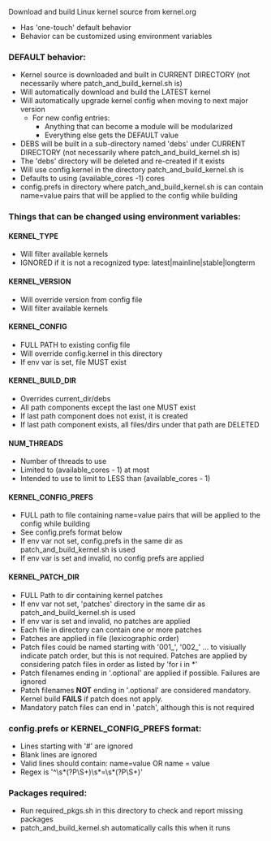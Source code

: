 Download and build Linux kernel source from kernel.org
- Has 'one-touch' default behavior
- Behavior can be customized using environment variables

### DEFAULT behavior:
- Kernel source is downloaded and built in CURRENT DIRECTORY (not necessarily where patch_and_build_kernel.sh is)
- Will automatically download and build the LATEST kernel
- Will automatically upgrade kernel config when moving to next major version
    - For new config entries:
        - Anything that can become a module will be modularized
        - Everything else gets the DEFAULT value
- DEBS will be built in a sub-directory named 'debs' under CURRENT DIRECTORY (not necessarily where patch_and_build_kernel.sh is)
- The 'debs' directory will be deleted and re-created if it exists
- Will use config.kernel in the directory patch_and_build_kernel.sh is
- Defaults to using (available_cores -1) cores
- config.prefs in directory where patch_and_build_kernel.sh is can contain name=value pairs that will be applied to the config while building

### Things that can be changed using environment variables:
#### KERNEL_TYPE
- Will filter available kernels
- IGNORED if it is not a recognized type: latest|mainline|stable|longterm

#### KERNEL_VERSION
- Will override version from config file
- Will filter available kernels

#### KERNEL_CONFIG
- FULL PATH to existing config file
- Will override config.kernel in this directory
- If env var is set, file MUST exist

#### KERNEL_BUILD_DIR
- Overrides current_dir/debs
- All path components except the last one MUST exist
- If last path component does not exist, it is created
- If last path component exists, all files/dirs under that path are DELETED

#### NUM_THREADS
- Number of threads to use
- Limited to (available_cores - 1) at most
- Intended to use to limit to LESS than (available_cores - 1)

#### KERNEL_CONFIG_PREFS 
- FULL path to file containing name=value pairs that will be applied to the config while building
- See config.prefs format below
- If env var not set, config.prefs in the same dir as patch_and_build_kernel.sh is used
- If env var is set and invalid, no config prefs are applied

#### KERNEL_PATCH_DIR
- FULL Path to dir containing kernel patches
- If env var not set, 'patches' directory in the same dir as patch_and_build_kernel.sh is used
- If env var is set and invalid, no patches are applied
- Each file in directory can contain one or more patches
- Patches are applied in file (lexicographic order)
- Patch files could be named starting with '001\_', '002\_' ... to visiually indicate patch order, but this is not required. Patches are applied by considering patch files in order as listed by 'for i in \*'
- Patch filenames ending in '.optional' are applied if possible. Failures are ignored
- Patch filenames **NOT** ending in '.optional' are considered mandatory. Kernel build **FAILS** if patch does not apply.
- Mandatory patch files can end in '.patch', although this is not required

### config.prefs or KERNEL_CONFIG_PREFS format:
- Lines starting with '#' are ignored
- Blank lines are ignored
- Valid lines should contain:
    name=value OR
    name = value
- Regex is '^\s*(?P<KEY>\S+)\s*=\s*(?P<VAL>\S+)'

### Packages required:
- Run required_pkgs.sh in this directory to check and report missing packages
- patch_and_build_kernel.sh automatically calls this when it runs
